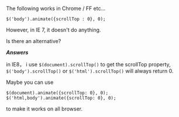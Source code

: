 The following works in Chrome / FF etc...

```
$('body').animate({scrollTop : 0}, 0);
```

However, in IE 7, it doesn't do anything.

Is there an alternative?

***Answers***

in IE8， i use ```$(document).scrollTop()``` to get the scrollTop property, ```$('body').scrollTop()``` or ```$('html').scrollTop()``` will always return 0.

Maybe you can use

```
$(document).animate({scrollTop: 0}, 0);
$('html,body').animate({scrollTop: 0}, 0);
```

to make it works on all browser.